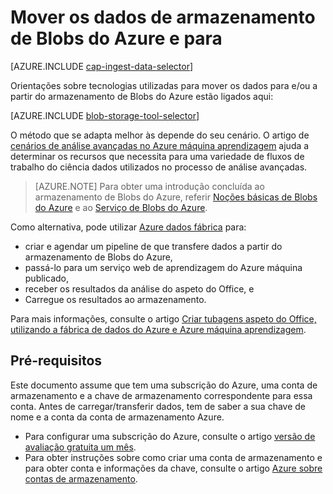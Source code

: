 <properties
    pageTitle="Mover os dados de armazenamento de Blobs do Azure e para | Microsoft Azure"
    description="Mover os dados de armazenamento de Blobs do Azure e para"
    services="machine-learning,storage"
    documentationCenter=""
    authors="bradsev"
    manager="jhubbard"
    editor="cgronlun" />

<tags
    ms.service="machine-learning"
    ms.workload="data-services"
    ms.tgt_pltfrm="na"
    ms.devlang="na"
    ms.topic="article"
    ms.date="09/14/2016"
    ms.author="bradsev;sachouks" />

# <a name="move-data-to-and-from-azure-blob-storage"></a>Mover os dados de armazenamento de Blobs do Azure e para

[AZURE.INCLUDE [cap-ingest-data-selector](../../includes/cap-ingest-data-selector.md)]

Orientações sobre tecnologias utilizadas para mover os dados para e/ou a partir do armazenamento de Blobs do Azure estão ligados aqui:

[AZURE.INCLUDE [blob-storage-tool-selector](../../includes/machine-learning-blob-storage-tool-selector.md)]
 
O método que se adapta melhor às depende do seu cenário. O artigo de [cenários de análise avançadas no Azure máquina aprendizagem](machine-learning-data-science-plan-sample-scenarios.md) ajuda a determinar os recursos que necessita para uma variedade de fluxos de trabalho do ciência dados utilizados no processo de análise avançadas.

> [AZURE.NOTE] Para obter uma introdução concluída ao armazenamento de Blobs do Azure, referir [Noções básicas de Blobs do Azure](../storage/storage-dotnet-how-to-use-blobs.md) e ao [Serviço de Blobs do Azure](https://msdn.microsoft.com/library/azure/dd179376.aspx).

Como alternativa, pode utilizar [Azure dados fábrica](https://azure.microsoft.com/services/data-factory/) para: 

- criar e agendar um pipeline de que transfere dados a partir do armazenamento de Blobs do Azure, 
- passá-lo para um serviço web de aprendizagem do Azure máquina publicado, 
- receber os resultados da análise do aspeto do Office, e 
- Carregue os resultados ao armazenamento. 

Para mais informações, consulte o artigo [Criar tubagens aspeto do Office, utilizando a fábrica de dados do Azure e Azure máquina aprendizagem](../data-factory/data-factory-azure-ml-batch-execution-activity.md).

## <a name="prerequisites"></a>Pré-requisitos

Este documento assume que tem uma subscrição do Azure, uma conta de armazenamento e a chave de armazenamento correspondente para essa conta. Antes de carregar/transferir dados, tem de saber a sua chave de nome e a conta da conta de armazenamento Azure.

- Para configurar uma subscrição do Azure, consulte o artigo [versão de avaliação gratuita um mês](https://azure.microsoft.com/pricing/free-trial/).
- Para obter instruções sobre como criar uma conta de armazenamento e para obter conta e informações da chave, consulte o artigo [Azure sobre contas de armazenamento](../storage/storage-create-storage-account.md).
